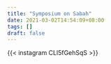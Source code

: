 ```yaml
---
title: "Symposium on Sabah"
date: 2021-03-02T14:54:09+08:00
tags: []
draft: false
---
```

{{< instagram CLl5fGehSqS >}}
